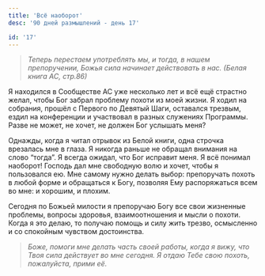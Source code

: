 ```yaml
---
title: 'Всё наоборот'
desc: '90 дней размышлений - день 17'

id: '17'
---
```


> _Теперь перестаем употреблять мы, и тогда, в нашем препоручении, Божья сила
> начинает действовать в нас. (Белая книга АС, стр.86)_

Я находился в Сообществе АС уже несколько лет и всё ещё страстно желал, чтобы
Бог забрал проблему похоти из моей жизни. Я ходил на собрания, прошёл с
Первого по Девятый Шаги, оставался трезвым, ездил на конференции и участвовал
в разных служениях Программы. Разве не может, не хочет, не должен Бог услышать
меня?

Однажды, когда я читал отрывок из Белой книги, одна строчка врезалась мне в
глаза. Я никогда раньше не обращал внимания на слово “тогда”. Я всегда ожидал,
что Бог исправит меня. Я всё понимал наоборот! Господь дал мне свободную волю
и хочет, чтобы я пользовался ею. Мне самому нужно делать выбор: препоручать
похоть в любой форме и обращаться к Богу, позволяя Ему распоряжаться всем во
мне: и хорошим, и плохим.

Сегодня по Божьей милости я препоручаю Богу все свои жизненные проблемы,
вопросы здоровья, взаимоотношения и мысли о похоти. Когда я это делаю, то
получаю помощь и силу жить трезво, осмысленно и со спокойным чувством
достоинства.

> _Боже, помоги мне делать часть своей работы, когда я вижу, что Твоя сила
> действует во мне сегодня. Я отдаю Тебе свою похоть, пожалуйста, прими её._
